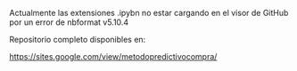 Actualmente las extensiones .ipybn no estar cargando en el visor de GitHub por un error de nbformat v5.10.4 

Repositorio completo disponibles en: 

https://sites.google.com/view/metodopredictivocompra/
